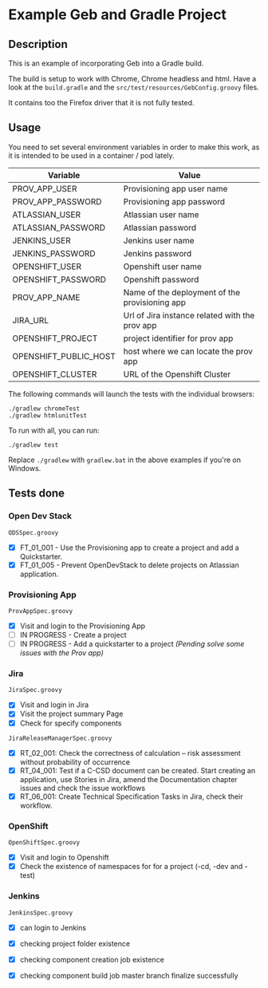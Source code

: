 # Example Geb and Gradle Project


## Description

This is an example of incorporating Geb into a Gradle build.

The build is setup to work with Chrome, Chrome headless and html. Have a look at the `build.gradle` and the `src/test/resources/GebConfig.groovy` files.

It contains too the Firefox driver that it is not fully tested.

## Usage

You need to set several environment variables in order to make this work, as it is intended to be used in a container / pod lately.

| Variable | Value |
|---|---|
| PROV_APP_USER | Provisioning app user name |
| PROV_APP_PASSWORD | Provisioning app password |
| ATLASSIAN_USER | Atlassian user name |
| ATLASSIAN_PASSWORD | Atlassian password |
| JENKINS_USER | Jenkins user name |
| JENKINS_PASSWORD | Jenkins password |
| OPENSHIFT_USER | Openshift user name |
| OPENSHIFT_PASSWORD | Openshift password |
| PROV_APP_NAME | Name of the deployment of the provisioning app |
| JIRA_URL | Url of Jira instance related with the prov app |
| OPENSHIFT_PROJECT | project identifier for prov app |
| OPENSHIFT_PUBLIC_HOST | host where we can locate the prov app |
| OPENSHIFT_CLUSTER | URL of the Openshift Cluster |

The following commands will launch the tests with the individual browsers:

    ./gradlew chromeTest
    ./gradlew htmlunitTest

To run with all, you can run:

    ./gradlew test

Replace `./gradlew` with `gradlew.bat` in the above examples if you're on Windows.

## Tests done

### Open Dev Stack
```ODSSpec.groovy```
- [x] FT_01_001 - Use the Provisioning app to create a project and add a Quickstarter.
- [x] FT_01_005 - Prevent OpenDevStack to delete projects on Atlassian application.

### Provisioning App
`ProvAppSpec.groovy`
- [x] Visit and login to the Provisioning App
- [ ] IN PROGRESS - Create a project
- [ ] IN PROGRESS - Add a quickstarter to a project *(Pending solve some issues with the Prov app)*

### Jira
`JiraSpec.groovy`
- [x] Visit and login in Jira
- [x] Visit the project summary Page
- [x] Check for specify components

`JiraReleaseManagerSpec.groovy`
- [x] RT_02_001: Check the correctness of calculation – risk assessment without probability of occurrence
- [x] RT_04_001: Test if a C-CSD document can be created. Start creating an application, use Stories in Jira, amend the Documentation chapter issues and check the issue workflows
- [x] RT_06_001: Create Technical Specification Tasks in Jira, check their workflow.

### OpenShift
`OpenShiftSpec.groovy`
- [x] Visit and login to Openshift
- [x] Check the existence of namespaces for for a project (-cd, -dev and -test)

### Jenkins
`JenkinsSpec.groovy`
- [x] can login to Jenkins
- [x] checking project folder existence
- [x] checking component creation job existence
- [x] checking component build job master branch finalize successfully








